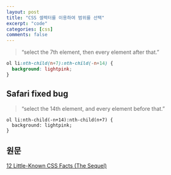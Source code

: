 ```yaml
---
layout: post
title: "CSS 셀렉터를 이용하여 범위를 선택"
excerpt: "code"
categories: [css]
comments: false
---
```


> “select the 7th element, then every element after that.”

```css
ol li:nth-child(n+7):nth-child(-n+14) {
  background: lightpink;
}
```

## Safari fixed bug

> “select the 14th element, and every element before that.”

```
ol li:nth-child(-n+14):nth-child(n+7) {
  background: lightpink;
}
```

## 원문
[12 Little-Known CSS Facts (The Sequel)](https://www.sitepoint.com/12-little-known-css-facts-the-sequel/?utm_source=frontendfocus&utm_medium=email)